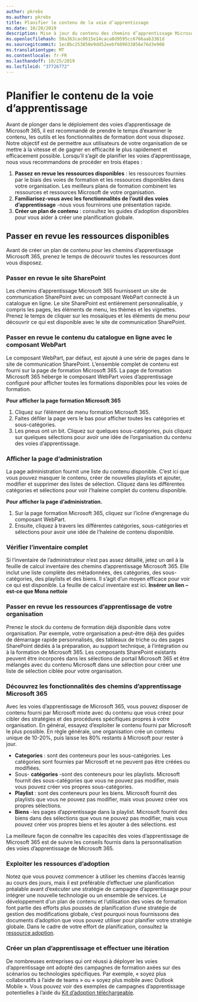 ```yaml
---
author: pkrebs
ms.author: pkrebs
title: Planifier le contenu de la voie d’apprentissage
ms.date: 10/20/2019
description: Mise à jour du contenu des chemins d’apprentissage Microsoft 365
ms.openlocfilehash: 50a363cac0615e14caca8d9595cc6766aab3381d
ms.sourcegitcommit: 1ec8bc253850e9dd52eebf609033856e76d3e908
ms.translationtype: MT
ms.contentlocale: fr-FR
ms.lasthandoff: 10/25/2019
ms.locfileid: "37726772"
---
```

# <a name="plan-your-learning-pathways-content"></a>Planifier le contenu de la voie d’apprentissage
Avant de plonger dans le déploiement des voies d’apprentissage de Microsoft 365, il est recommandé de prendre le temps d’examiner le contenu, les outils et les fonctionnalités de formation dont vous disposez. Notre objectif est de permettre aux utilisateurs de votre organisation de se mettre à la vitesse et de gagner en efficacité le plus rapidement et efficacement possible. Lorsqu’il s’agit de planifier les voies d’apprentissage, nous vous recommandons de procéder en trois étapes :

1. **Passez en revue les ressources disponibles** : les ressources fournies par le biais des voies de formation et les ressources disponibles dans votre organisation. Les meilleurs plans de formation combinent les ressources et ressources Microsoft de votre organisation.
2. **Familiarisez-vous avec les fonctionnalités de l’outil des voies d’apprentissage** -nous vous fournirons une présentation rapide. 
3. **Créer un plan de contenu** : consultez les guides d’adoption disponibles pour vous aider à créer une planification globale.

## <a name="review-the-available-resources"></a>Passer en revue les ressources disponibles
Avant de créer un plan de contenu pour les chemins d’apprentissage Microsoft 365, prenez le temps de découvrir toutes les ressources dont vous disposez. 

### <a name="review-the-sharepoint-site"></a>Passer en revue le site SharePoint
Les chemins d’apprentissage Microsoft 365 fournissent un site de communication SharePoint avec un composant WebPart connecté à un catalogue en ligne. Le site SharePoint est entièrement personnalisable, y compris les pages, les éléments de menu, les thèmes et les vignettes. Prenez le temps de cliquer sur les mosaïques et les éléments de menu pour découvrir ce qui est disponible avec le site de communication SharePoint.

### <a name="review-the-content-from-the-online-catalog-with-the-web-part"></a>Passer en revue le contenu du catalogue en ligne avec le composant WebPart
Le composant WebPart, par défaut, est ajouté à une série de pages dans le site de communication SharePoint. L’ensemble complet de contenu est fourni sur la page de formation Microsoft 365. La page de formation Microsoft 365 héberge le composant WebPart voies d’apprentissage configuré pour afficher toutes les formations disponibles pour les voies de formation. 

**Pour afficher la page formation Microsoft 365**
1. Cliquez sur l’élément de menu formation Microsoft 365. 
1. Faites défiler la page vers le bas pour afficher toutes les catégories et sous-catégories.
2. Les pneus ont un bit. Cliquez sur quelques sous-catégories, puis cliquez sur quelques sélections pour avoir une idée de l’organisation du contenu des voies d’apprentissage. 

### <a name="view-the-administration-page"></a>Afficher la page d’administration
La page administration fournit une liste du contenu disponible. C’est ici que vous pouvez masquer le contenu, créer de nouvelles playlists et ajouter, modifier et supprimer des listes de sélection. Cliquez dans les différentes catégories et sélections pour voir l’haleine complet du contenu disponible. 

**Pour afficher la page d’administration.**
1. Sur la page formation Microsoft 365, cliquez sur l’icône d’engrenage du composant WebPart. 
2. Ensuite, cliquez à travers les différentes catégories, sous-catégories et sélections pour avoir une idée de l’haleine de contenu disponible. 

### <a name="review-the-full-inventory"></a>Vérifier l’inventaire complet
Si l’inventaire de l’administrateur n’est pas assez détaillé, jetez un œil à la feuille de calcul inventaire des chemins d’apprentissage Microsoft 365. Elle inclut une liste complète des métadonnées, des catégories, des sous-catégories, des playlists et des biens. Il s’agit d’un moyen efficace pour voir ce qui est disponible. La feuille de calcul inventaire est ici. **Insérer un lien – est-ce que Mona nettoie**

### <a name="review-the-learning-resources-in-your-organization"></a>Passer en revue les ressources d’apprentissage de votre organisation
Prenez le stock du contenu de formation déjà disponible dans votre organisation.
Par exemple, votre organisation a peut-être déjà des guides de démarrage rapide personnalisés, des tableaux de triche ou des pages SharePoint dédiés à la préparation, au support technique, à l’intégration ou à la formation de Microsoft 365. Les composants SharePoint existants peuvent être incorporés dans les sélections de portail Microsoft 365 et être mélangés avec du contenu Microsoft dans une sélection pour créer une liste de sélection ciblée pour votre organisation. 

### <a name="get-to-know-the-capabilities-of-microsoft-365-learning-pathways"></a>Découvrez les fonctionnalités des chemins d’apprentissage Microsoft 365
Avec les voies d’apprentissage de Microsoft 365, vous pouvez disposer de contenu fourni par Microsoft mixte avec du contenu que vous créez pour cibler des stratégies et des procédures spécifiques propres à votre organisation. En général, essayez d’exploiter le contenu fourni par Microsoft le plus possible. En règle générale, une organisation crée un contenu unique de 10-20%, puis laisse les 80% restants à Microsoft pour rester à jour.

- **Categories** : sont des conteneurs pour les sous-catégories. Les catégories sont fournies par Microsoft et ne peuvent pas être créées ou modifiées.
- Sous- **catégories** -sont des conteneurs pour les playlists. Microsoft fournit des sous-catégories que vous ne pouvez pas modifier, mais vous pouvez créer vos propres sous-catégories. 
- **Playlist** : sont des conteneurs pour les biens. Microsoft fournit des playlists que vous ne pouvez pas modifier, mais vous pouvez créer vos propres sélections.  
- **Biens** -les pages d’apprentissage dans la playlist. Microsoft fournit des biens dans des sélections que vous ne pouvez pas modifier, mais vous pouvez créer vos propres biens et les ajouter à des sélections. est

La meilleure façon de connaître les capacités des voies d’apprentissage de Microsoft 365 est de suivre les conseils fournis dans la personnalisation des voies d’apprentissage de Microsoft 365. 

### <a name="leverage-the-adoption-resources"></a>Exploiter les ressources d’adoption
Notez que vous pouvez commencer à utiliser les chemins d’accès learnig au cours des jours, mais il est préférable d’effectuer une planification préalable avant d’exécuter une stratégie de campagne d’apprentissage pour intégrer une nouvelle technologie ou un ensemble de services. Le développement d’un plan de contenu et l’utilisation des voies de formation font partie des efforts plus poussés de planification d’une stratégie de gestion des modifications globale, c’est pourquoi nous fournissons des documents d’adoption que vous pouvez utiliser pour planifier votre stratégie globale. Dans le cadre de votre effort de planification, consultez la [ressource adoption](https://resources.techcommunity.microsoft.com/adoption/).

### <a name="build-a-learning-plan-and-iterate"></a>Créer un plan d’apprentissage et effectuer une itération 
De nombreuses entreprises qui ont réussi à déployer les voies d’apprentissage ont adopté des campagnes de formation axées sur des scénarios ou technologies spécifiques. Par exemple, « soyez plus collaboratifs à l’aide de teams » ou « soyez plus mobile avec Outlook Mobile ». Vous pouvez voir des exemples de campagnes d’apprentissage potentielles à l’aide du [Kit d’adoption téléchargeable](https://resources.techcommunity.microsoft.com/adoption/).


 
